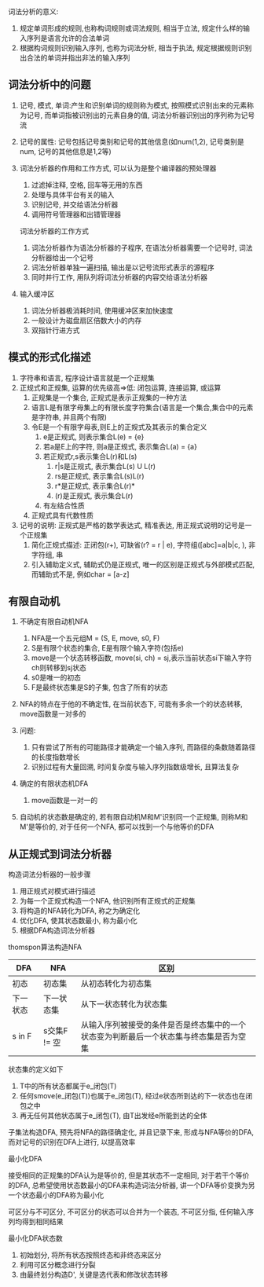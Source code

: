 <!--
 * Author       : ajin
 * Date         : 2020-03-06 14:44:15
 * Description  : 
 * email        : ajin_w@163.com
 * 那曾梦想屠龙的少年，终会变成油腻的中年大叔，端坐于显示器前，从指尖流淌的代码，终会改变整个世界
 -->

词法分析的意义: 
1. 规定单词形成的规则,也称构词规则或词法规则, 相当于立法, 规定什么样的输入序列是语言允许的合法单词
2. 根据构词规则识别输入序列, 也称为词法分析, 相当于执法, 规定根据规则识别出合法的单词并指出非法的输入序列

## 词法分析中的问题
1. 记号, 模式, 单词:产生和识别单词的规则称为模式, 按照模式识别出来的元素称为记号, 而单词指被识别出的元素自身的值, 词法分析器识别出的序列称为记号流

2. 记号的属性: 记号包括记号类别和记号的其他信息(如num(1,2), 记号类别是num, 记号的其他信息是1,2等)

3. 词法分析器的作用和工作方式, 可以认为是整个编译器的预处理器
    1. 过滤掉注释, 空格, 回车等无用的东西
    2. 处理与具体平台有关的输入
    3. 识别记号, 并交给语法分析器
    4. 调用符号管理器和出错管理器

    词法分析器的工作方式

    1. 词法分析器作为语法分析器的子程序, 在语法分析器需要一个记号时, 词法分析器给出一个记号
    2. 词法分析器单独一遍扫描, 输出是以记号流形式表示的源程序
    3. 同时并行工作, 用队列将词法分析器的内容交给语法分析器
4. 输入缓冲区
    1. 词法分析器极消耗时间, 使用缓冲区来加快速度
    2. 一般设计为磁盘扇区倍数大小的内存
    3. 双指针行进方式

## 模式的形式化描述
1. 字符串和语言, 程序设计语言就是一个正规集
2. 正规式和正规集, 运算的优先级高=>低: 闭包运算, 连接运算, 或运算
    1. 正规集是一个集合, 正规式是表示正规集的一种方法 
    2. 语言L是有限字母集上的有限长度字符集合(语言是一个集合,集合中的元素是字符串, 并且两个有限)
    3. 令E是一个有限字母表,则E上的正规式及其表示的集合定义
        1. e是正规式, 则表示集合L(e) = {e}
        2. 若a是E上的字符, 则a是正规式, 表示集合L(a) = {a}
        3. 若正规式r,s表示集合L(r)和L(s) 
            1. r|s是正规式, 表示集合L(s) U L(r)
            2. rs是正规式, 表示集合L(s)L(r)
            3. r*是正规式, 表示集合L(r)\*
            4. (r)是正规式, 表示集合L(r) 
        4. 有左结合性质
    4. 正规式具有代数性质
3. 记号的说明: 正规式是严格的数学表达式, 精准表达, 用正规式说明的记号是一个正规集
    1. 简化正规式描述: 正闭包(r+), 可缺省(r? = r | e), 字符组([abc]=a|b|c, ), 非字符组, 串
    2. 引入辅助定义式, 辅助式仍是正规式, 唯一的区别是正规式与外部模式匹配, 而辅助式不是, 例如char = [a-z]

## 有限自动机
1. 不确定有限自动机NFA
    1. NFA是一个五元组M = (S, E, move, s0, F)
    2. S是有限个状态的集合, E是有限个输入字符(包括e)
    3. move是一个状态转移函数, move(si, ch) = sj,表示当前状态si下输入字符ch则转移到sj状态
    4. s0是唯一的初态
    5. F是最终状态集是S的子集, 包含了所有的状态
2. NFA的特点在于他的不确定性, 在当前状态下, 可能有多余一个的状态转移, move函数是一对多的
3. 问题:
    1. 只有尝试了所有的可能路径才能确定一个输入序列, 而路径的条数随着路径的长度指数增长
    2. 识别过程有大量回溯, 时间复杂度与输入序列指数级增长, 且算法复杂


4. 确定的有限状态机DFA
    1. move函数是一对一的
5. 自动机的状态数是确定的, 若有限自动机M和M'识别同一个正规集, 则称M和M'是等价的, 对于任何一个NFA, 都可以找到一个与他等价的DFA

## 从正规式到词法分析器
构造词法分析器的一般步骤

1. 用正规式对模式进行描述
2. 为每一个正规式构造一个NFA, 他识别所有正规式的正规集
3. 将构造的NFA转化为DFA, 称之为确定化
4. 优化DFA, 使其状态数最小, 称为最小化
5. 根据DFA构造词法分析器

thomspon算法构造NFA

DFA|NFA|区别
---|---|---
初态|初态集|从初态转化为初态集
下一状态|下一状态集|从下一状态转化为状态集
s in F|s交集F != 空|从输入序列被接受的条件是否是终态集中的一个状态变为判断最后一个状态集与终态集是否为空集

状态集的定义如下

1. T中的所有状态都属于e_闭包(T)
2. 任何smove(e_闭包(T))也属于e_闭包(T), 经过e状态所到达的下一状态也在闭包之中
3. 再无任何其他状态属于e_闭包(T), 由T出发经e所能到达的全体


子集法构造DFA, 预先将NFA的路径确定化, 并且记录下来, 形成与NFA等价的DFA, 而对记号的识别在DFA上进行, 以提高效率

最小化DFA

接受相同的正规集的DFA认为是等价的, 但是其状态不一定相同, 对于若干个等价的DFA, 总希望使用状态数最小的DFA来构造词法分析器, 讲一个DFA等价变换为另一个状态最小的DFA称为最小化

可区分与不可区分, 不可区分的状态可以合并为一个装态, 不可区分指, 任何输入序列均得到相同结果

最小化DFA状态数

1. 初始划分, 将所有状态按照终态和非终态来区分
2. 利用可区分概念进行分裂
3. 由最终划分构造D', 关键是选代表和修改状态转移
